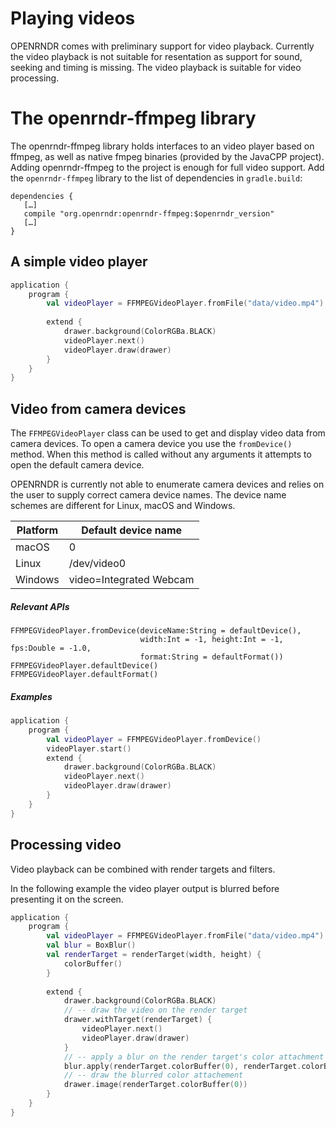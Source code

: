 
 # Playing videos #
 OPENRNDR comes with preliminary support for video playback. Currently the video playback is not suitable for
 resentation as support for sound, seeking and timing is missing. The video playback is suitable for video processing.
 # The openrndr-ffmpeg library
 The openrndr-ffmpeg library holds interfaces to an video player based on ffmpeg, as well as native
 fmpeg binaries (provided by the JavaCPP project). Adding openrndr-ffmpeg to the project is enough for full video support.
 Add the `openrndr-ffmpeg` library to the list of dependencies in `gradle.build`:
 ```
 dependencies {
    […]
    compile "org.openrndr:openrndr-ffmpeg:$openrndr_version"
    […]
}
 ```
 ## A simple video player

```kotlin
application {
    program {
        val videoPlayer = FFMPEGVideoPlayer.fromFile("data/video.mp4")
        
        extend {
            drawer.background(ColorRGBa.BLACK)
            videoPlayer.next()
            videoPlayer.draw(drawer)
        }
    }
}
```

## Video from camera devices

The `FFMPEGVideoPlayer` class can be used to get and display video data from camera devices. To open a camera device you use the `fromDevice()` method. When this method is called without any arguments it attempts to open the default camera device.

OPENRNDR is currently not able to enumerate camera devices and relies on the user to supply correct camera device names. The device name schemes are different for Linux, macOS and Windows.

Platform | Default device name
---------|--------------------
macOS    | 0
Linux    | /dev/video0
Windows  | video=Integrated Webcam


##### Relevant APIs
```
FFMPEGVideoPlayer.fromDevice(deviceName:String = defaultDevice(),
                             width:Int = -1, height:Int = -1, fps:Double = -1.0,
                             format:String = defaultFormat())
FFMPEGVideoPlayer.defaultDevice()
FFMPEGVideoPlayer.defaultFormat()
```


##### Examples

```kotlin
application {
    program {
        val videoPlayer = FFMPEGVideoPlayer.fromDevice()
        videoPlayer.start()
        extend {
            drawer.background(ColorRGBa.BLACK)
            videoPlayer.next()
            videoPlayer.draw(drawer)
        }
    }
}
```

## Processing video

Video playback can be combined with render targets and filters.

In the following example the video player output is blurred before presenting it on the screen.

```kotlin
application {
    program {
        val videoPlayer = FFMPEGVideoPlayer.fromFile("data/video.mp4")
        val blur = BoxBlur()
        val renderTarget = renderTarget(width, height) {
            colorBuffer()
        }
        
        extend {
            drawer.background(ColorRGBa.BLACK)
            // -- draw the video on the render target
            drawer.withTarget(renderTarget) {
                videoPlayer.next()
                videoPlayer.draw(drawer)
            }
            // -- apply a blur on the render target's color attachment
            blur.apply(renderTarget.colorBuffer(0), renderTarget.colorBuffer(0))
            // -- draw the blurred color attachement
            drawer.image(renderTarget.colorBuffer(0))
        }
    }
}
```
